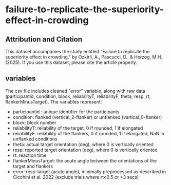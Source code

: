 # failure-to-replicate-the-superiority-effect-in-crowding


## Attribution and Citation
This dataset accompanies the study entitled "Failure to replicate the superiority effect in crowding." by Ozkirli, A., Pascucci, D., & Herzog, M.H. (2025). 
If you use this dataset, please cite the article properly.

## variables
The csv file includes cleaned "error" variable, along with raw data (participantid, condition, block, reliabilityT, reliabilityF, theta, resp, rt, flankerMinusTarget). The variables represent:
- participantid : unique identifier for the participants
- condition: flanked (vertical_2-flanker) or unflanked (vertical_0-flanker)
- block: block number
- reliabilityT: reliability of the target, 0 if rounded, 1 if elongated
- reliabilityF: reliability of the flankers, 0 if rounded, 1 if elongated, NaN in unflanked conditions
- theta: actual target orientation (deg), where 0 is vertically oriented
- resp: reported target orientation (deg), where 0 is vertically oriented
- rt: reaction time
- flankerMinusTarget: the acute angle between the orientations of the target and flankers 
- error: resp-target (acute angle), minimally preprocessed as described in Cicchini et al. 2022 (exclude trials where rt<0.5 or >3 secs)
